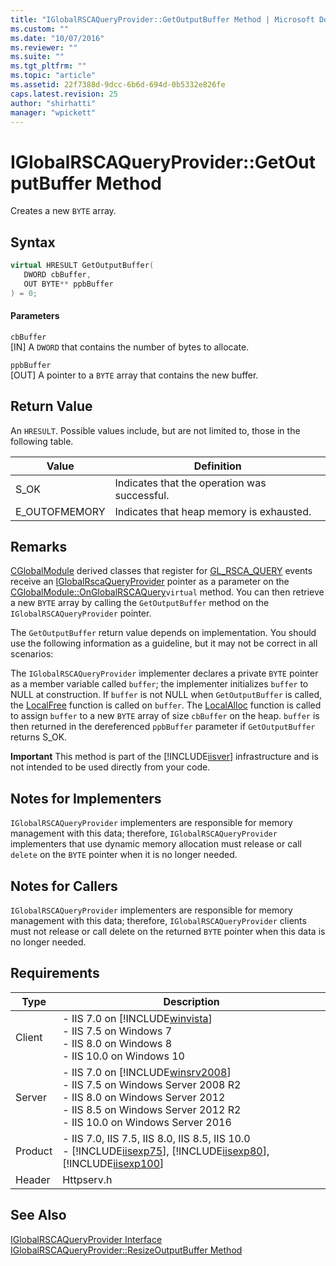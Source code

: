 ```yaml
---
title: "IGlobalRSCAQueryProvider::GetOutputBuffer Method | Microsoft Docs"
ms.custom: ""
ms.date: "10/07/2016"
ms.reviewer: ""
ms.suite: ""
ms.tgt_pltfrm: ""
ms.topic: "article"
ms.assetid: 22f7388d-9dcc-6b6d-694d-0b5332e826fe
caps.latest.revision: 25
author: "shirhatti"
manager: "wpickett"
---
```

# IGlobalRSCAQueryProvider::GetOutputBuffer Method
Creates a new `BYTE` array.  
  
## Syntax  
  
```cpp  
virtual HRESULT GetOutputBuffer(  
   DWORD cbBuffer,  
   OUT BYTE** ppbBuffer  
) = 0;  
```  
  
#### Parameters  
 `cbBuffer`  
 [IN] A `DWORD` that contains the number of bytes to allocate.  
  
 `ppbBuffer`  
 [OUT] A pointer to a `BYTE` array that contains the new buffer.  
  
## Return Value  
 An `HRESULT`. Possible values include, but are not limited to, those in the following table.  
  
|Value|Definition|  
|-----------|----------------|  
|S_OK|Indicates that the operation was successful.|  
|E_OUTOFMEMORY|Indicates that heap memory is exhausted.|  
  
## Remarks  
 [CGlobalModule](../../web-development-reference\webdev-native-api-reference/cglobalmodule-class.md) derived classes that register for [GL_RSCA_QUERY](../../web-development-reference\webdev-native-api-reference/request-processing-constants.md) events receive an [IGlobalRscaQueryProvider](../../web-development-reference\webdev-native-api-reference/iglobalrscaqueryprovider-interface.md) pointer as a parameter on the [CGlobalModule::OnGlobalRSCAQuery](../../web-development-reference\webdev-native-api-reference/cglobalmodule-onglobalrscaquery-method.md)`virtual` method. You can then retrieve a new `BYTE` array by calling the `GetOutputBuffer` method on the `IGlobalRSCAQueryProvider` pointer.  
  
 The `GetOutputBuffer` return value depends on implementation. You should use the following information as a guideline, but it may not be correct in all scenarios:  
  
 The `IGlobalRSCAQueryProvider` implementer declares a private `BYTE` pointer as a member variable called `buffer`; the implementer initializes `buffer` to NULL at construction. If `buffer` is not NULL when `GetOutputBuffer` is called, the [LocalFree](http://go.microsoft.com/fwlink/?LinkId=63532) function is called on `buffer`. The [LocalAlloc](http://go.microsoft.com/fwlink/?LinkId=63531) function is called to assign `buffer` to a new `BYTE` array of size `cbBuffer` on the heap. `buffer` is then returned in the dereferenced `ppbBuffer` parameter if `GetOutputBuffer` returns S_OK.  
  
 **Important** This method is part of the [!INCLUDE[iisver](../../wmi-provider/includes/iisver-md.md)] infrastructure and is not intended to be used directly from your code.  
  
## Notes for Implementers  
 `IGlobalRSCAQueryProvider` implementers are responsible for memory management with this data; therefore, `IGlobalRSCAQueryProvider` implementers that use dynamic memory allocation must release or call `delete` on the `BYTE` pointer when it is no longer needed.  
  
## Notes for Callers  
 `IGlobalRSCAQueryProvider` implementers are responsible for memory management with this data; therefore, `IGlobalRSCAQueryProvider` clients must not release or call delete on the returned `BYTE` pointer when this data is no longer needed.  
  
## Requirements  
  
|Type|Description|  
|----------|-----------------|  
|Client|-   IIS 7.0 on [!INCLUDE[winvista](../../wmi-provider/includes/winvista-md.md)]<br />-   IIS 7.5 on Windows 7<br />-   IIS 8.0 on Windows 8<br />-   IIS 10.0 on Windows 10|  
|Server|-   IIS 7.0 on [!INCLUDE[winsrv2008](../../wmi-provider/includes/winsrv2008-md.md)]<br />-   IIS 7.5 on Windows Server 2008 R2<br />-   IIS 8.0 on Windows Server 2012<br />-   IIS 8.5 on Windows Server 2012 R2<br />-   IIS 10.0 on Windows Server 2016|  
|Product|-   IIS 7.0, IIS 7.5, IIS 8.0, IIS 8.5, IIS 10.0<br />-   [!INCLUDE[iisexp75](../../web-development-reference/native-code-api-reference/includes/iisexp75-md.md)], [!INCLUDE[iisexp80](../../web-development-reference/native-code-api-reference/includes/iisexp80-md.md)], [!INCLUDE[iisexp100](../../web-development-reference/native-code-api-reference/includes/iisexp100-md.md)]|  
|Header|Httpserv.h|  
  
## See Also  
 [IGlobalRSCAQueryProvider Interface](../../web-development-reference\webdev-native-api-reference/iglobalrscaqueryprovider-interface.md)   
 [IGlobalRSCAQueryProvider::ResizeOutputBuffer Method](../../web-development-reference\webdev-native-api-reference/iglobalrscaqueryprovider-resizeoutputbuffer-method.md)